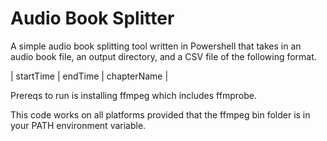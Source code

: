 # Audio Book Splitter
A simple audio book splitting tool written in Powershell that takes in an audio book file, an output directory, and a CSV file of the following format.

| startTime | endTime | chapterName |

Prereqs to run is installing ffmpeg which includes ffmprobe. 

This code works on all platforms provided that the ffmpeg bin folder is in your PATH environment variable.
